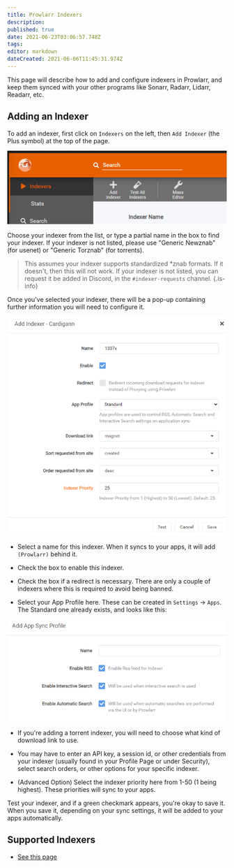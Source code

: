 ```yaml
---
title: Prowlarr Indexers
description: 
published: true
date: 2021-06-23T03:06:57.748Z
tags: 
editor: markdown
dateCreated: 2021-06-06T11:45:31.974Z
---
```


This page will describe how to add and configure indexers in Prowlarr, and keep them synced with your other programs like Sonarr, Radarr, Lidarr, Readarr, etc.

## Adding an Indexer

To add an indexer, first click on `Indexers` on the left, then `Add Indexer` (the Plus symbol) at the top of the page.

![ind_1_addindexer.png](/assets/prowlarr/ind_1_addindexer.png)

Choose your indexer from the list, or type a partial name in the box to find your indexer. If your indexer is not listed, please use "Generic Newznab" (for usenet) or "Generic Torznab" (for torrents).

> This assumes your indexer supports standardized *znab formats. If it doesn't, then this will not work.
> If your indexer is not listed, you can request it be added in Discord, in the `#indexer-requests` channel.
{.is-info}

Once you've selected your indexer, there will be a pop-up containing further information you will need to configure it.

![ind_2_indexerconfig.png](/assets/prowlarr/ind_2_indexerconfig.png)

- Select a name for this indexer. When it syncs to your apps, it will add `(Prowlarr)` behind it.

- Check the box to enable this indexer.

- Check the box if a redirect is necessary. There are only a couple of indexers where this is required to avoid being banned.

- Select your App Profile here. These can be created in `Settings` -> `Apps`. The Standard one already exists, and looks like this:

![ind_3_settingsapps.png](/assets/prowlarr/ind_3_settingsapps.png)

- If you're adding a torrent indexer, you will need to choose what kind of download link to use.

- You may have to enter an API key, a session id, or other credentials from your indexer (usually found in your Profile Page or under Security), select search orders, or other options for your specific indexer.

- (Advanced Option) Select the indexer priority here from 1-50 (1 being highest). These priorities will sync to your apps.

Test your indexer, and if a green checkmark appears, you're okay to save it. When you save it, depending on your sync settings, it will be added to your apps automatically.

## Supported Indexers

- [See this page](/prowlarr/supported-indexers/)
